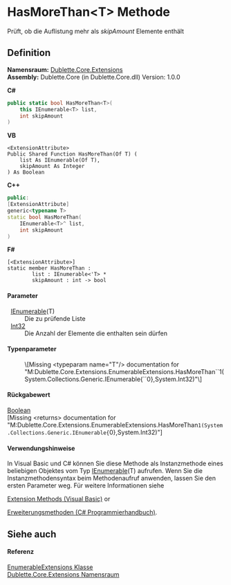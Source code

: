 # HasMoreThan&lt;T&gt; Methode


Prüft, ob die Auflistung mehr als *skipAmount* Elemente enthält



## Definition
**Namensraum:** <a href="N_Dublette_Core_Extensions.md">Dublette.Core.Extensions</a>  
**Assembly:** Dublette.Core (in Dublette.Core.dll) Version: 1.0.0

**C#**
``` C#
public static bool HasMoreThan<T>(
	this IEnumerable<T> list,
	int skipAmount
)

```
**VB**
``` VB
<ExtensionAttribute>
Public Shared Function HasMoreThan(Of T) ( 
	list As IEnumerable(Of T),
	skipAmount As Integer
) As Boolean
```
**C++**
``` C++
public:
[ExtensionAttribute]
generic<typename T>
static bool HasMoreThan(
	IEnumerable<T>^ list, 
	int skipAmount
)
```
**F#**
``` F#
[<ExtensionAttribute>]
static member HasMoreThan : 
        list : IEnumerable<'T> * 
        skipAmount : int -> bool 
```



#### Parameter
<dl><dt>  <a href="https://learn.microsoft.com/dotnet/api/system.collections.generic.ienumerable-1" target="_blank" rel="noopener noreferrer">IEnumerable</a>(T)</dt><dd>Die zu prüfende Liste</dd><dt>  <a href="https://learn.microsoft.com/dotnet/api/system.int32" target="_blank" rel="noopener noreferrer">Int32</a></dt><dd>Die Anzahl der Elemente die enthalten sein dürfen</dd></dl>

#### Typenparameter
<dl><dt /><dd>\[Missing &lt;typeparam name="T"/&gt; documentation for "M:Dublette.Core.Extensions.EnumerableExtensions.HasMoreThan``1(System.Collections.Generic.IEnumerable{``0},System.Int32)"\]</dd></dl>

#### Rückgabewert
<a href="https://learn.microsoft.com/dotnet/api/system.boolean" target="_blank" rel="noopener noreferrer">Boolean</a>  
\[Missing &lt;returns&gt; documentation for "M:Dublette.Core.Extensions.EnumerableExtensions.HasMoreThan``1(System.Collections.Generic.IEnumerable{``0},System.Int32)"\]

#### Verwendungshinweise
In Visual Basic und C# können Sie diese Methode als Instanzmethode eines beliebigen Objektes vom Typ <a href="https://learn.microsoft.com/dotnet/api/system.collections.generic.ienumerable-1" target="_blank" rel="noopener noreferrer">IEnumerable</a>(T) aufrufen. Wenn Sie die Instanzmethodensyntax beim Methodenaufruf anwenden, lassen Sie den ersten Parameter weg. Für weitere Informationen siehe <a href="https://docs.microsoft.com/dotnet/visual-basic/programming-guide/language-features/procedures/extension-methods" target="_blank" rel="noopener noreferrer">

Extension Methods (Visual Basic)</a> or <a href="https://docs.microsoft.com/dotnet/csharp/programming-guide/classes-and-structs/extension-methods" target="_blank" rel="noopener noreferrer">

Erweiterungsmethoden (C# Programmierhandbuch)</a>.

## Siehe auch


#### Referenz
<a href="T_Dublette_Core_Extensions_EnumerableExtensions.md">EnumerableExtensions Klasse</a>  
<a href="N_Dublette_Core_Extensions.md">Dublette.Core.Extensions Namensraum</a>  

